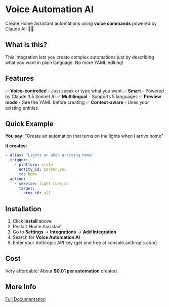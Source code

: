 # Voice Automation AI

Create Home Assistant automations using **voice commands** powered by Claude AI! 🎤🤖

## What is this?

This integration lets you create complex automations just by describing what you want in plain language. No more YAML editing!

## Features

✅ **Voice-controlled** - Just speak or type what you want
✅ **Smart** - Powered by Claude 3.5 Sonnet AI
✅ **Multilingual** - Supports 5 languages
✅ **Preview mode** - See the YAML before creating
✅ **Context-aware** - Uses your existing entities

## Quick Example

**You say:** "Create an automation that turns on the lights when I arrive home"

**It creates:**
```yaml
- alias: "Lights on when arriving home"
  trigger:
    - platform: state
      entity_id: person.you
      to: home
  action:
    - service: light.turn_on
      target:
        area_id: all
```

## Installation

1. Click **Install** above
2. Restart Home Assistant
3. Go to **Settings** → **Integrations** → **Add Integration**
4. Search for **Voice Automation AI**
5. Enter your Anthropic API key (get one free at console.anthropic.com)

## Cost

Very affordable! About **$0.01 per automation** created.

## More Info

[Full Documentation](https://github.com/jjtortosa/homeassistant-voice-automation-ai)
